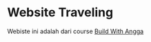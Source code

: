 # Website Traveling
<p>Webiste ini adalah dari course <a href="https://buildwithangga.com/kelas/full-stack-developer-with-laravel-web-travel" _blank >Build With Angga</a> </p>
